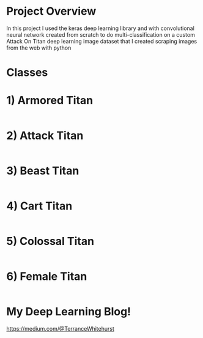 # Project Overview
In this project I used the keras deep learning library and with convolutional neural network created from scratch to do multi-classification on a custom Attack On Titan deep learning image dataset that I created scraping images from the web with python

# Classes

# 1) Armored Titan
![]()

# 2) Attack Titan
![]()

# 3) Beast Titan
![]()

# 4) Cart Titan
![]()

# 5) Colossal Titan
![]()

# 6) Female Titan
![]()

# My Deep Learning Blog!
https://medium.com/@TerranceWhitehurst
